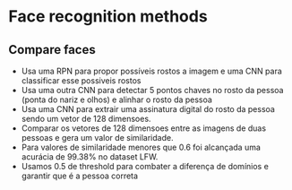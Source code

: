 # Face recognition methods

## Compare faces

* Usa uma RPN para propor possíveis rostos a imagem e uma CNN para classificar esse possiveis rostos
* Usa uma outra CNN para detectar 5 pontos chaves no rosto da pessoa (ponta do nariz e olhos) e alinhar o rosto da pessoa
* Usa uma CNN para extrair uma assinatura digital do rosto da pessoa sendo um vetor de 128 dimensoes. 
* Comparar os vetores de 128 dimensoes entre as imagens de duas pessoas e gera um valor de similaridade.
* Para valores de similaridade menores que 0.6 foi alcançada uma acurácia de 99.38% no dataset LFW.
* Usamos 0.5 de threshold para combater a diferença de domínios e garantir que é a pessoa correta